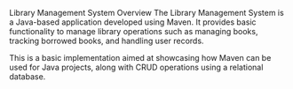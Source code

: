 Library Management System
Overview
The Library Management System is a Java-based application developed using Maven. It provides basic functionality to manage library operations such as managing books, tracking borrowed books, and handling user records.

This is a basic implementation aimed at showcasing how Maven can be used for Java projects, along with CRUD operations using a relational database.

